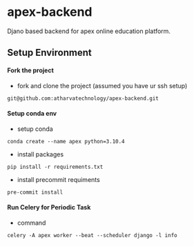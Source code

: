 # apex-backend
Djano based backend for apex online education platform.

## Setup Environment
#### Fork the project
- fork and clone the project (assumed you have ur ssh setup)
```shell
git@github.com:atharvatechnology/apex-backend.git
```
#### Setup conda env
- setup conda
```shell
conda create --name apex python=3.10.4
```
- install packages
```shell
pip install -r requirements.txt
```
- install precommit requiments
```shell
pre-commit install
```
#### Run Celery for Periodic Task
- command
```shell
celery -A apex worker --beat --scheduler django -l info
```
